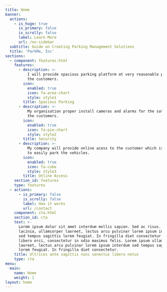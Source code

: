```yaml
---
title: Home
banner:
  actions:
    - is_huge: true
      is_primary: false
      is_scrolly: false
      label: Learn More
      url: /no-sidebar
  subtitle: Guide on Creating Parking Management Solutions
  title: 'ParkMe, Inc'
sections:
  - component: features.html
    features:
      - description: >-
          I will provide spacious parking platform at very reasonable price to
          the customers.
        icon:
          enabled: true
          icon: fa-area-chart
          style: style1
        title: Spacious Parking
      - description: >-
          My organisation proper install cameras and alarms for the satefty of
          the customers.
        icon:
          enabled: true
          icon: fa-pie-chart
          style: style2
        title: Security
      - description: >-
          My company will provide online acess to the customer which is helpfull
          to easily park the vehicles.
        icon:
          enabled: true
          icon: fa-cube
          style: style3
        title: Online Access
    section_id: features
    type: features
  - actions:
      - is_primary: false
        is_scrolly: false
        label: How it works
        url: /contact
    component: cta.html
    section_id: cta
    text: >-
      Lorem ipsum dolor sit amet interdum mollis sapien. Sed ac risus. Phasellus
      lacinia, ullamcorper laoreet, lectus arcu pulvinar lorem ipsum interdum
      sed tempus sagittis lorem feugiat. In fringilla diet consectetur. Morbi
      libero orci, consectetur in odio maximus felis. Lorem ipsum ullamcorper
      laoreet, lectus arcu pulvinar lorem ipsum interdum sed tempus sagittis
      lorem feugiat. In fringilla diet consectetur.
    title: Ultrices ante sagittis nunc senectus libero netus
    type: cta
menu:
  main:
    name: Home
    weight: 1
layout: home
---
```


